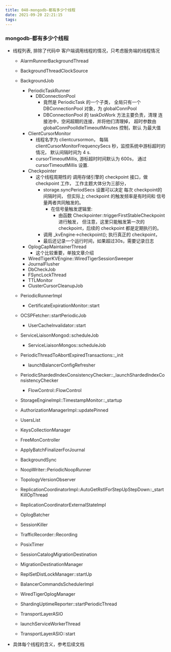 ```yaml
---
title: 048-mongodb-都有多少个线程
date: 2021-09-20 22:21:15
tags:
---
```




### mongodb-都有多少个线程

<!--more-->

* 线程列表, 排除了代码中 客户端调用线程的情况，只考虑服务端的线程情况

  * AlarmRunnerBackgroundThread

  * BackgroundThreadClockSource

  * BackgroundJob

    * PeriodicTaskRunner
      * DBConnectionPool 
        * 竟然是 PeriodicTask 的一个子类， 全局只有一个 DBConnectionPool 对象，为 globalConnPool
        * DBConnectionPool 的 taskDoWork 方法主要负责，清理 连接池中，空闲超期的连接，并将他们清理掉， 超时参数由 globalConnPoolIdleTimeoutMinutes 控制，默认 为最大值
    * ClientCursorMonitor
      * 线程名字为 clientcursormon， 每隔 clientCursorMonitorFrequencySecs 秒，监控系统中游标超时的情况， 默认间隔时间为 4 s.
      * cursorTimeoutMillis, 游标超时时间默认为 600s， 通过 cursorTimeoutMillis 设置.
    * Checkpointer
      * 这个线程周期性的 调用存储引擎的 checkpoint 接口，做 checkpoint 工作， 工作主题大体分为三部分， 
        * storage.syncPeriodSecs 设置可以决定 每次 checkpoint的间隔时间， 但实际上 checkpoint 的触发频率是有时间和 信号量两者共同触发的。 
          * 在信号量触发逻辑里:
            * 由函数 Checkpointer::triggerFirstStableCheckpoint 进行触发， 但注意，这里只能触发第一次的 checkpoint，后续的 checkpoint 都是定期执行的。
        * 调用 _kvEngine->checkpoint(); 执行真正的 checkpoint，
        * 最后还记录一个运行时间，如果超过30s，需要记录日志
    * OplogCapMaintainerThread
      * 这个比较重要，单独文章介绍
    * WiredTigerKVEngine::WiredTigerSessionSweeper
    * JournalFlusher
    * DbCheckJob
    * FSyncLockThread
    * TTLMonitor
    * ClusterCursorCleanupJob

  * PeriodicRunnerImpl

    * CertificateExpirationMonitor::start
  * OCSPFetcher::startPeriodicJob
    * UserCacheInvalidator::start
  * ServiceLiaisonMongod::scheduleJob
    * ServiceLiaisonMongos::scheduleJob
  * PeriodicThreadToAbortExpiredTransactions::_init
    * launchBalancerConfigRefresher
  * PeriodicShardedIndexConsistencyChecker::_launchShardedIndexConsistencyChecker
    * FlowControl::FlowControl
  * StorageEngineImpl::TimestampMonitor::_startup

  * AuthorizationManagerImpl::updatePinned

  * UsersList

  * KeysCollectionManager

  * FreeMonController

  * ApplyBatchFinalizerForJournal

  * BackgroundSync

  * NoopWriter::PeriodicNoopRunner

  * TopologyVersionObserver

  * ReplicationCoordinatorImpl::AutoGetRstlForStepUpStepDown::_startKillOpThread

  * ReplicationCoordinatorExternalStateImpl

  * OplogBatcher

  * SessionKiller

  * TrafficRecorder::Recording

  * PosixTimer

  * SessionCatalogMigrationDestination

  * MigrationDestinationManager

  * ReplSetDistLockManager::startUp

  * BalancerCommandsSchedulerImpl

  * WiredTigerOplogManager

  * ShardingUptimeReporter::startPeriodicThread

  * TransportLayerASIO

  * launchServiceWorkerThread

  * TransportLayerASIO::start

* 具体每个线程的含义，参考后续文档
